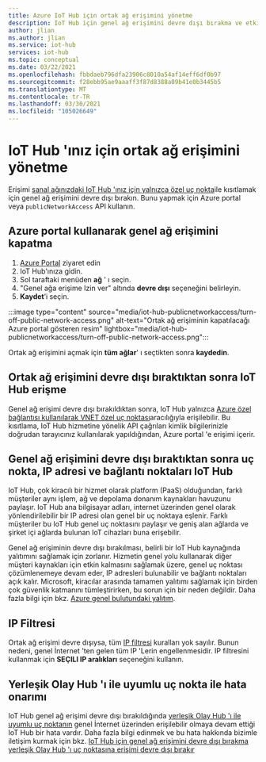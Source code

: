 ```yaml
---
title: Azure IoT Hub için ortak ağ erişimini yönetme
description: IoT Hub için genel ağ erişimini devre dışı bırakma ve etkinleştirme ile ilgili belgeler
author: jlian
ms.author: jlian
ms.service: iot-hub
services: iot-hub
ms.topic: conceptual
ms.date: 03/22/2021
ms.openlocfilehash: fbbdaeb796dfa23906c8010a54af14eff6df0b97
ms.sourcegitcommit: f28ebb95ae9aaaff3f87d8388a09b41e0b3445b5
ms.translationtype: MT
ms.contentlocale: tr-TR
ms.lasthandoff: 03/30/2021
ms.locfileid: "105026649"
---
```

# <a name="managing-public-network-access-for-your-iot-hub"></a>IoT Hub 'ınız için ortak ağ erişimini yönetme

Erişimi [sanal ağınızdaki IoT Hub 'ınız için yalnızca özel uç nokta](virtual-network-support.md)ile kısıtlamak için genel ağ erişimini devre dışı bırakın. Bunu yapmak için Azure portal veya `publicNetworkAccess` API kullanın. 

## <a name="turn-off-public-network-access-using-azure-portal"></a>Azure portal kullanarak genel ağ erişimini kapatma

1. [Azure Portal](https://portal.azure.com) ziyaret edin
2. IoT Hub'ınıza gidin.
3. Sol taraftaki menüden **ağ** ' ı seçin.
4. "Genel ağa erişime Izin ver" altında **devre dışı** seçeneğini belirleyin.
5. **Kaydet**’i seçin.

:::image type="content" source="media/iot-hub-publicnetworkaccess/turn-off-public-network-access.png" alt-text="Ortak ağ erişiminin kapatılacağı Azure portal gösteren resim" lightbox="media/iot-hub-publicnetworkaccess/turn-off-public-network-access.png":::

Ortak ağ erişimini açmak için **tüm ağlar**' ı seçtikten sonra **kaydedin**.

## <a name="accessing-the-iot-hub-after-disabling-public-network-access"></a>Ortak ağ erişimini devre dışı bıraktıktan sonra IoT Hub erişme

Genel ağ erişimi devre dışı bırakıldıktan sonra, IoT Hub yalnızca [Azure özel bağlantısı kullanılarak VNET özel uç noktası](virtual-network-support.md)aracılığıyla erişilebilir. Bu kısıtlama, IoT Hub hizmetine yönelik API çağrıları kimlik bilgilerinizle doğrudan tarayıcınız kullanılarak yapıldığından, Azure portal 'e erişimi içerir.

## <a name="iot-hub-endpoint-ip-address-and-ports-after-disabling-public-network-access"></a>Genel ağ erişimini devre dışı bıraktıktan sonra uç nokta, IP adresi ve bağlantı noktaları IoT Hub

IoT Hub, çok kiracılı bir hizmet olarak platform (PaaS) olduğundan, farklı müşteriler aynı işlem, ağ ve depolama donanım kaynakları havuzunu paylaşır. IoT Hub ana bilgisayar adları, internet üzerinden genel olarak yönlendirilebilir bir IP adresi olan genel bir uç noktaya eşlenir. Farklı müşteriler bu IoT Hub genel uç noktasını paylaşır ve geniş alan ağlarda ve şirket içi ağlarda bulunan IoT cihazları buna erişebilir. 

Genel ağ erişiminin devre dışı bırakılması, belirli bir IoT Hub kaynağında yalıtımını sağlamak için zorlanır. Hizmetin genel yolu kullanarak diğer müşteri kaynakları için etkin kalmasını sağlamak üzere, genel uç noktası çözümlenemeye devam eder, IP adresleri bulunabilir ve bağlantı noktaları açık kalır. Microsoft, kiracılar arasında tamamen yalıtımı sağlamak için birden çok güvenlik katmanını tümleştirirken, bu sorun için bir neden değildir. Daha fazla bilgi için bkz. [Azure genel bulutundaki yalıtım](../security/fundamentals/isolation-choices.md#tenant-level-isolation).

## <a name="ip-filter"></a>IP Filtresi 

Ortak ağ erişimi devre dışıysa, tüm [IP filtresi](iot-hub-ip-filtering.md) kuralları yok sayılır. Bunun nedeni, genel İnternet 'ten gelen tüm IP 'Lerin engellenmesidir. IP filtresini kullanmak için **SEÇILI IP aralıkları** seçeneğini kullanın.

## <a name="bug-fix-with-built-in-event-hub-compatible-endpoint"></a>Yerleşik Olay Hub 'ı ile uyumlu uç nokta ile hata onarımı

IoT Hub genel ağ erişimi devre dışı bırakıldığında [yerleşik Olay Hub 'ı ile uyumlu uç noktanın](iot-hub-devguide-messages-read-builtin.md) genel İnternet üzerinden erişilebilir olmaya devam ettiği IoT Hub bir hata vardır. Daha fazla bilgi edinmek ve bu hata hakkında bizimle iletişim kurmak için bkz. [IoT Hub için genel ağ erişimini devre dışı bırakma yerleşik Olay Hub 'ı uç noktasına erişimi devre dışı bırakır](https://azure.microsoft.com/updates/iot-hub-public-network-access-bug-fix)
